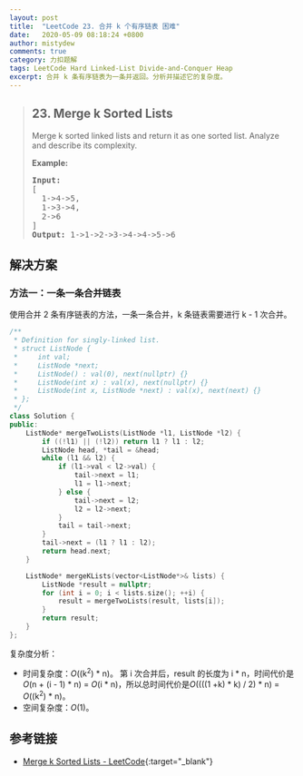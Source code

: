 ```yaml
---
layout: post
title:  "LeetCode 23. 合并 k 个有序链表 困难"
date:   2020-05-09 08:18:24 +0800
author: mistydew
comments: true
category: 力扣题解
tags: LeetCode Hard Linked-List Divide-and-Conquer Heap
excerpt: 合并 k 条有序链表为一条并返回。分析并描述它的复杂度。
---
```

> ## 23. Merge k Sorted Lists
> 
> Merge k sorted linked lists and return it as one sorted list. Analyze and describe its complexity.
> 
> **Example:**
> 
> <pre>
> <strong>Input:</strong>
> [
>   1->4->5,
>   1->3->4,
>   2->6
> ]
> <strong>Output:</strong> 1->1->2->3->4->4->5->6
> </pre>

## 解决方案

### 方法一：一条一条合并链表

使用合并 2 条有序链表的方法，一条一条合并，k 条链表需要进行 k - 1 次合并。

```cpp
/**
 * Definition for singly-linked list.
 * struct ListNode {
 *     int val;
 *     ListNode *next;
 *     ListNode() : val(0), next(nullptr) {}
 *     ListNode(int x) : val(x), next(nullptr) {}
 *     ListNode(int x, ListNode *next) : val(x), next(next) {}
 * };
 */
class Solution {
public:
    ListNode* mergeTwoLists(ListNode *l1, ListNode *l2) {
        if ((!l1) || (!l2)) return l1 ? l1 : l2;
        ListNode head, *tail = &head;
        while (l1 && l2) {
            if (l1->val < l2->val) {
                tail->next = l1;
                l1 = l1->next;
            } else {
                tail->next = l2;
                l2 = l2->next;
            }
            tail = tail->next;
        }
        tail->next = (l1 ? l1 : l2);
        return head.next;
    }

    ListNode* mergeKLists(vector<ListNode*>& lists) {
        ListNode *result = nullptr;
        for (int i = 0; i < lists.size(); ++i) {
            result = mergeTwoLists(result, lists[i]);
        }
        return result;
    }
};
```

复杂度分析：
* 时间复杂度：*O*((k<sup>2</sup>) * n)。
  第 i 次合并后，result 的长度为 i * n，时间代价是*O*(n + (i - 1) * n) = *O*(i * n)，所以总时间代价是*O*((((1 +k) * k) / 2) * n) = *O*((k<sup>2</sup>) * n)。
* 空间复杂度：*O*(1)。

## 参考链接

* [Merge k Sorted Lists - LeetCode](https://leetcode.com/problems/merge-k-sorted-lists/){:target="_blank"}
